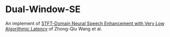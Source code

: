 # Dual-Window-SE
An implement of [STFT-Domain Neural Speech Enhancement with Very Low Algorithmic Latency](https://arxiv.org/pdf/2204.09911.pdf) of Zhong-Qiu Wang et al.
